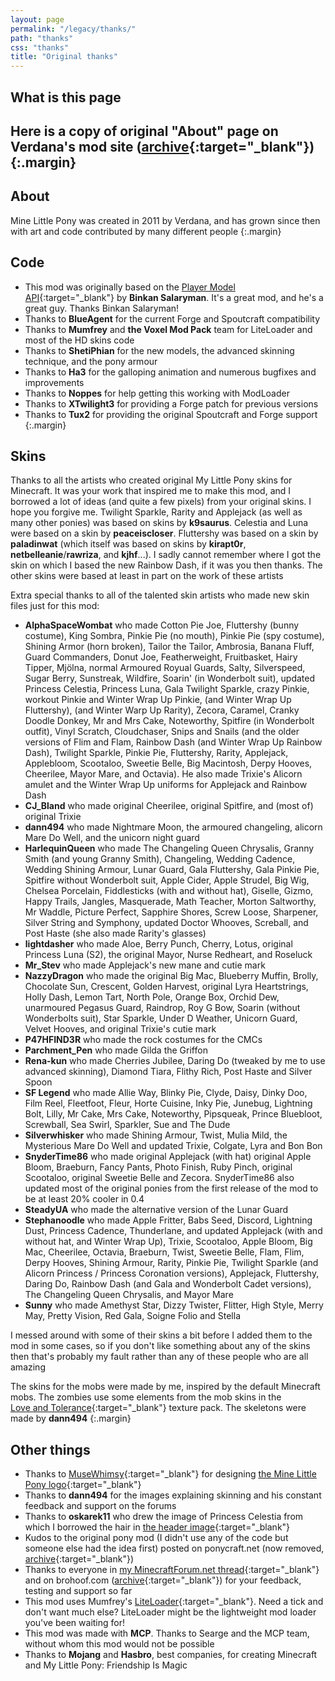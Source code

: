 ```yaml
---
layout: page
permalink: "/legacy/thanks/"
path: "thanks"
css: "thanks"
title: "Original thanks"
---
```

## What is this page
Here is a copy of original "About" page on Verdana's mod site ([archive](https://web.archive.org/web/20150418140823/http://www.minelittlepony.com:80/wiki/Mine_Little_Pony:About){:target="_blank"})
{:.margin}
---

## About
Mine Little Pony was created in 2011 by Verdana, and has grown since then with art and code contributed by many different people
{:.margin}

## Code
- This mod was originally based on the [Player Model API](https://www.minecraftforum.net/forums/mapping-and-modding-java-edition/minecraft-mods/1274437-1-1-0-player-model-api-2-1){:target="_blank"} by **Binkan Salaryman**. It's a great mod, and he's a great guy. Thanks Binkan Salaryman!
- Thanks to **BlueAgent** for the current Forge and Spoutcraft compatibility
- Thanks to **Mumfrey** and **the Voxel Mod Pack** team for LiteLoader and most of the HD skins code
- Thanks to **ShetiPhian** for the new models, the advanced skinning technique, and the pony armour
- Thanks to **Ha3** for the galloping animation and numerous bugfixes and improvements
- Thanks to **Noppes** for help getting this working with ModLoader
- Thanks to **XTwilight3** for providing a Forge patch for previous versions
- Thanks to **Tux2** for providing the original Spoutcraft and Forge support
{:.margin}

## Skins
Thanks to all the artists who created original My Little Pony skins for Minecraft. It was your work that inspired me to make this mod, and I borrowed a lot of ideas (and quite a few pixels) from your original skins. I hope you forgive me. Twilight Sparkle, Rarity and Applejack (as well as many other ponies) was based on skins by **k9saurus**. Celestia and Luna were based on a skin by **peaceiscloser**. Fluttershy was based on a skin by **paladinwat** (which itself was based on skins by **kirapt0r**, **netbelleanie**/**rawriza**, and **kjhf**...). I sadly cannot remember where I got the skin on which I based the new Rainbow Dash, if it was you then thanks. The other skins were based at least in part on the work of these artists

Extra special thanks to all of the talented skin artists who made new skin files just for this mod:

- **AlphaSpaceWombat** who made Cotton Pie Joe, Fluttershy (bunny costume), King Sombra, Pinkie Pie (no mouth), Pinkie Pie (spy costume), Shining Armor (horn broken), Tailor the Tailor, Ambrosia, Banana Fluff, Guard Commanders, Donut Joe, Featherweight, Fruitbasket, Hairy Tipper, Mjölna, normal Armoured Royual Guards, Salty, Silverspeed, Sugar Berry, Sunstreak, Wildfire, Soarin' (in Wonderbolt suit), updated Princess Celestia, Princess Luna, Gala Twilight Sparkle, crazy Pinkie, workout Pinkie and Winter Wrap Up Pinkie, (and Winter Wrap Up Fluttershy), (and Winter Warp Up Rarity), Zecora, Caramel, Cranky Doodle Donkey, Mr and Mrs Cake, Noteworthy, Spitfire (in Wonderbolt outfit), Vinyl Scratch, Cloudchaser, Snips and Snails (and the older versions of Flim and Flam, Rainbow Dash (and Winter Wrap Up Rainbow Dash), Twilight Sparkle, Pinkie Pie, Fluttershy, Rarity, Applejack, Applebloom, Scootaloo, Sweetie Belle, Big Macintosh, Derpy Hooves, Cheerilee, Mayor Mare, and Octavia). He also made Trixie's Alicorn amulet and the Winter Wrap Up uniforms for Applejack and Rainbow Dash
- **CJ_Bland** who made original Cheerilee, original Spitfire, and (most of) original Trixie
- **dann494** who made Nightmare Moon, the armoured changeling, alicorn Mare Do Well, and the unicorn night guard
- **HarlequinQueen** who made The Changeling Queen Chrysalis, Granny Smith (and young Granny Smith), Changeling, Wedding Cadence, Wedding Shining Armour, Lunar Guard, Gala Fluttershy, Gala Pinkie Pie, Spitfire without Wonderbolt suit, Apple Cider, Apple Strudel, Big Wig, Chelsea Porcelain, Fiddlesticks (with and without hat), Giselle, Gizmo, Happy Trails, Jangles, Masquerade, Math Teacher, Morton Saltworthy, Mr Waddle, Picture Perfect, Sapphire Shores, Screw Loose, Sharpener, Silver String and Symphony, updated Doctor Whooves, Screball, and Post Haste (she also made Rarity's glasses)
- **lightdasher** who made Aloe, Berry Punch, Cherry, Lotus, original Princess Luna (S2), the original Mayor, Nurse Redheart, and Roseluck
- **Mr_Stev** who made Applejack's new mane and cutie mark
- **NazzyDragon** who made the original Big Mac, Blueberry Muffin, Brolly, Chocolate Sun, Crescent, Golden Harvest, original Lyra Heartstrings, Holly Dash, Lemon Tart, North Pole, Orange Box, Orchid Dew, unarmoured Pegasus Guard, Raindrop, Roy G Bow, Soarin (without Wonderbolts suit), Star Sparkle, Under D Weather, Unicorn Guard, Velvet Hooves, and original Trixie's cutie mark
- **P47HFIND3R** who made the rock costumes for the CMCs
- **Parchment_Pen** who made Gilda the Griffon
- **Rena-kun** who made Cherries Jubilee, Daring Do (tweaked by me to use advanced skinning), Diamond Tiara, Flithy Rich, Post Haste and Silver Spoon
- **SF Legend** who made Allie Way, Blinky Pie, Clyde, Daisy, Dinky Doo, Film Reel, Fleetfoot, Fleur, Horte Cuisine, Inky Pie, Junebug, Lightning Bolt, Lilly, Mr Cake, Mrs Cake, Noteworthy, Pipsqueak, Prince Bluebloot, Screwball, Sea Swirl, Sparkler, Sue and The Dude
- **Silverwhisker** who made Shining Armour, Twist, Mulia Mild, the Mysterious Mare Do Well and updated Trixie, Colgate, Lyra and Bon Bon
- **SnyderTime86** who made original Applejack (with hat) original Apple Bloom, Braeburn, Fancy Pants, Photo Finish, Ruby Pinch, original Scootaloo, original Sweetie Belle and Zecora. SnyderTime86 also updated most of the original ponies from the first release of the mod to be at least 20% cooler in 0.4
- **SteadyUA** who made the alternative version of the Lunar Guard
- **Stephanoodle** who made Apple Fritter, Babs Seed, Discord, Lightning Dust, Princess Cadence, Thunderlane, and updated Applejack (with and without hat, and Winter Wrap Up), Trixie, Scootaloo, Apple Bloom, Big Mac, Cheerilee, Octavia, Braeburn, Twist, Sweetie Belle, Flam, Flim, Derpy Hooves, Shining Armour, Rarity, Pinkie Pie, Twilight Sparkle (and Alicorn Princess / Princess Coronation versions), Applejack, Fluttershy, Daring Do, Rainbow Dash (and Gala and Wonderbolt Cadet versions), The Changeling Queen Chrysalis, and Mayor Mare
- **Sunny** who made Amethyst Star, Dizzy Twister, Flitter, High Style, Merry May, Pretty Vision, Red Gala, Soigne Folio and Stella

I messed around with some of their skins a bit before I added them to the mod in some cases, so if you don't like something about any of the skins then that's probably my fault rather than any of these people who are all amazing

The skins for the mobs were made by me, inspired by the default Minecraft mobs. The zombies use some elements from the mob skins in the [Love&nbsp;and&nbsp;Tolerance](https://www.planetminecraft.com/texture_pack/love-and-tolerance-texture-pack/){:target="_blank"} texture pack. The skeletons were made by **dann494**
{:.margin}

## Other things
- Thanks to [MuseWhimsy](https://musewhimsy.deviantart.com){:target="_blank"} for designing [the Mine Little Pony logo](https://verdanarepublic.deviantart.com/art/Mine-Little-Pony-logo-333184067){:target="_blank"}
- Thanks to **dann494** for the images explaining skinning and his constant feedback and support on the forums
- Thanks to **oskarek11** who drew the image of Princess Celestia from which I borrowed the hair in [the header image](https://mega.nz/#!YBZT0KCa!ubCikvjkLVgziA58yMehTrhZPBRje45M8jsXVYPF1Vw){:target="_blank"}
- Kudos to the original pony mod (I didn't use any of the code but someone else had the idea first) posted on ponycraft.net (now removed, [archive](https://web.archive.org/web/20130124171230/http://ponycraft.net:80/){:target="_blank"})
- Thanks to everyone in [my MinecraftForum.net thread](https://www.minecraftforum.net/forums/mapping-and-modding-java-edition/minecraft-mods/1278090-mine-little-pony-v1-6-4-1){:target="_blank"} and on brohoof.com ([archive](https://web.archive.org/web/20150502042354/http://www.brohoof.com:80/){:target="_blank"}) for your feedback, testing and support so far
- This mod uses Mumfrey's [LiteLoader](https://www.liteloader.com){:target="_blank"}. Need a tick and don't want much else? LiteLoader might be the lightweight mod loader you've been waiting for!
- This mod was made with **MCP**. Thanks to Searge and the MCP team, without whom this mod would not be possible
- Thanks to **Mojang** and **Hasbro**, best companies, for creating Minecraft and My Little Pony: Friendship Is Magic
